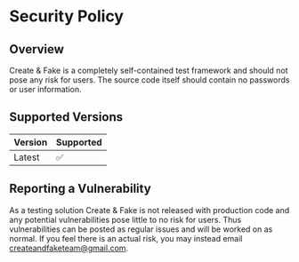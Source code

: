 # Security Policy

## Overview

Create & Fake is a completely self-contained test framework and should not pose any risk for users. The source code itself should contain no passwords or user information.

## Supported Versions

| Version | Supported          |
| ------- | ------------------ |
| Latest  | :white_check_mark: |

## Reporting a Vulnerability

As a testing solution Create & Fake is not released with production code and any potential vulnerabilities pose little to no risk for users. Thus vulnerabilities can be posted as regular issues and will be worked on as normal. If you feel there is an actual risk, you may instead email [createandfaketeam@gmail.com](mailto:createandfaketeam@gmail.com).
